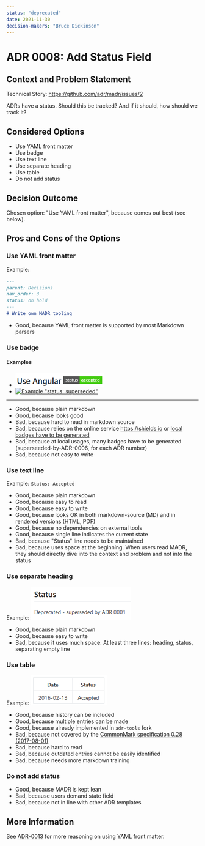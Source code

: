 ```yaml
---
status: "deprecated"
date: 2021-11-30
decision-makers: "Bruce Dickinson"
---
```


# ADR 0008: Add Status Field

## Context and Problem Statement

Technical Story: <https://github.com/adr/madr/issues/2>

ADRs have a status. Should this be tracked? And if it should, how should we track it?

## Considered Options

* Use YAML front matter
* Use badge
* Use text line
* Use separate heading
* Use table
* Do not add status

## Decision Outcome

Chosen option: "Use YAML front matter", because comes out best (see below).

## Pros and Cons of the Options

### Use YAML front matter

Example:

```markdown
---
parent: Decisions
nav_order: 3
status: on hold
---
# Write own MADR tooling
```

* Good, because YAML front matter is supported by most Markdown parsers

### Use badge

#### Examples

* ![Example "Use Angular" with "status: accepted"](0008-example-badge.png)
* [![Example "status: superseded"](https://img.shields.io/badge/status-superseeded_by_ADR_0001-orange.svg?style=flat-square)](https://github.com/adr/madr/blob/develop/docs/decisions/0001-use-CC0-or-MIT-as-license.md)

---

* Good, because plain markdown
* Good, because looks good
* Bad, because hard to read in markdown source
* Bad, because relies on the online service <https://shields.io> or [local badges have to be generated](https://github.com/badges/shields#using-the-badge-library)
* Bad, because at local usages, many badges have to be generated (superseeded-by-ADR-0006, for each ADR number)
* Bad, because not easy to write

### Use text line

Example: `Status: Accepted`

* Good, because plain markdown
* Good, because easy to read
* Good, because easy to write
* Good, because looks OK in both markdown-source (MD) and in rendered versions (HTML, PDF)
* Good, because no dependencies on external tools
* Good, because single line indicates the current state
* Bad, because "Status" line needs to be maintained
* Bad, because uses space at the beginning. When users read MADR, they should directly dive into the context and problem and not into the status

### Use separate heading

Example: ![example for separate heading](0008-example-separate-heading.png)

* Good, because plain markdown
* Good, because easy to write
* Bad, because it uses much space: At least three lines: heading, status, separating empty line

### Use table

Example: ![example for table](0008-example-table.png)

* Good, because history can be included
* Good, because multiple entries can be made
* Good, because already implemented in `adr-tools` fork
* Bad, because not covered by the [CommonMark specification 0.28 (2017-08-01)](http://spec.commonmark.org/0.28/)
* Bad, because hard to read
* Bad, because outdated entries cannot be easily identified
* Bad, because needs more markdown training

### Do not add status

* Good, because MADR is kept lean
* Bad, because users demand state field
* Bad, because not in line with other ADR templates

## More Information

See [ADR-0013](0013-use-yaml-front-matter-for-meta-data.md) for more reasoning on using YAML front matter.

